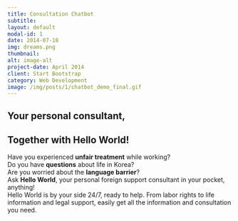 ```yaml
---
title: Consultation Chatbot
subtitle: 
layout: default
modal-id: 1
date: 2014-07-18
img: dreams.png
thumbnail: 
alt: image-alt
project-date: April 2014
client: Start Bootstrap
category: Web Development
image: /img/posts/1/chatbot_demo_final.gif
---
```

## Your personal consultant,
## Together with Hello World!
Have you experienced **unfair treatment** while working?<br>
Do you have **questions** about life in Korea?<br>
Are you worried about the **language barrier**?<br>
Ask **Hello World**, your personal foreign support consultant in your pocket, anything!<br>
Hello World is by your side 24/7, ready to help. From labor rights to life information and legal support, easily get all the information and consultation you need.